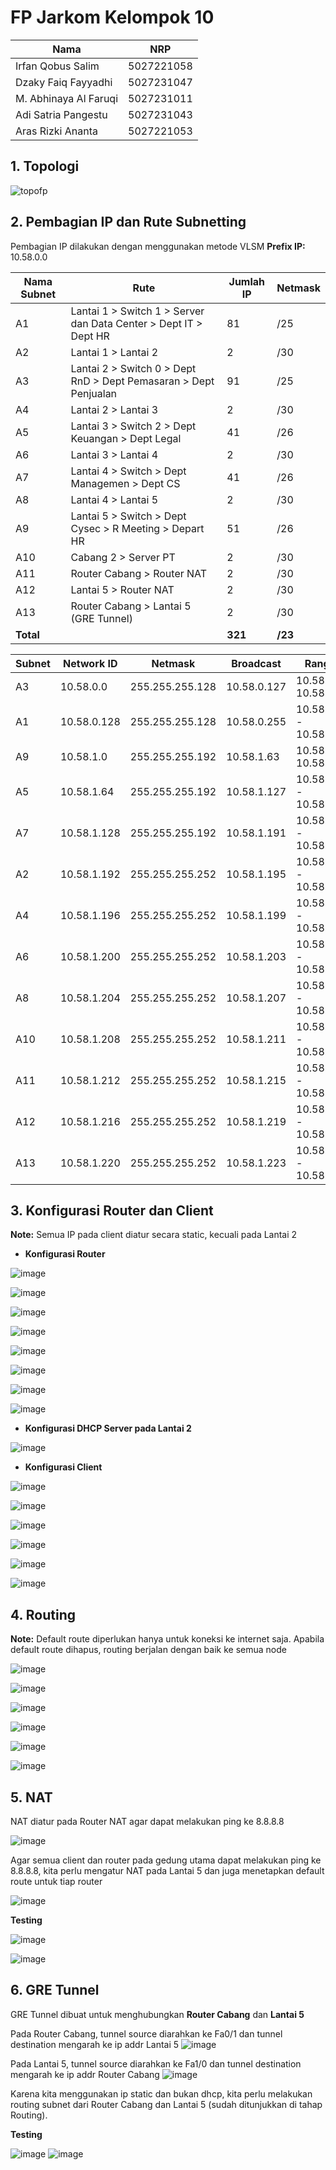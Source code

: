 # FP Jarkom Kelompok 10

| Nama              | NRP        |
| ----------------- | ---------- |
| Irfan Qobus Salim | 5027221058 |
| Dzaky Faiq Fayyadhi | 5027231047 |
| M. Abhinaya Al Faruqi | 5027231011 |
| Adi Satria Pangestu | 5027231043 |
| Aras Rizki Ananta | 5027221053 |

## 1. Topologi
![topofp](https://github.com/user-attachments/assets/f8d8824a-872c-4e44-9be2-c375cff211af)


## 2. Pembagian IP dan Rute Subnetting
Pembagian IP dilakukan dengan menggunakan metode VLSM
**Prefix IP:** 10.58.0.0

| Nama Subnet | Rute                                                             | Jumlah IP | Netmask |
| ----------- | ---------------------------------------------------------------- | --------- | ------- |
| A1          | Lantai 1 > Switch 1 > Server dan Data Center > Dept IT > Dept HR | 81        | /25     |
| A2          | Lantai 1 > Lantai 2                                              | 2         | /30     |
| A3          | Lantai 2 > Switch 0 > Dept RnD > Dept Pemasaran > Dept Penjualan | 91        | /25     |
| A4          | Lantai 2 > Lantai 3                                              | 2         | /30     |
| A5          | Lantai 3 > Switch 2 > Dept Keuangan > Dept Legal                 | 41        | /26     |
| A6          | Lantai 3 > Lantai 4                                              | 2         | /30     |
| A7          | Lantai 4 > Switch > Dept Managemen > Dept CS                     | 41        | /26     |
| A8          | Lantai 4 > Lantai 5                                              | 2         | /30     |
| A9          | Lantai 5 > Switch > Dept Cysec > R Meeting > Depart HR           | 51        | /26     |
| A10         | Cabang 2 > Server PT                                             | 2         | /30     |
| A11         | Router Cabang > Router NAT                                       | 2         | /30     |
| A12         | Lantai 5 > Router NAT                                            | 2         | /30     |
| A13         | Router Cabang > Lantai 5 (GRE Tunnel)                            | 2         | /30     |
| **Total**   |                                                                  | **321**   | **/23** |

| Subnet | Network ID  | Netmask         | Broadcast   | Range IP                  |
| ------ | ----------- | --------------- | ----------- | ------------------------- |
| A3     | 10.58.0.0   | 255.255.255.128 | 10.58.0.127 | 10.58.0.1 - 10.58.0.126   |
| A1     | 10.58.0.128 | 255.255.255.128 | 10.58.0.255 | 10.58.0.129 - 10.58.0.254 |
| A9     | 10.58.1.0   | 255.255.255.192 | 10.58.1.63  | 10.58.1.1 - 10.58.1.62    |
| A5     | 10.58.1.64  | 255.255.255.192 | 10.58.1.127 | 10.58.1.65 - 10.58.1.126  |
| A7     | 10.58.1.128 | 255.255.255.192 | 10.58.1.191 | 10.58.1.129 - 10.58.1.190 |
| A2     | 10.58.1.192 | 255.255.255.252 | 10.58.1.195 | 10.58.1.193 - 10.58.1.194 |
| A4     | 10.58.1.196 | 255.255.255.252 | 10.58.1.199 | 10.58.1.197 - 10.58.1.198 |
| A6     | 10.58.1.200 | 255.255.255.252 | 10.58.1.203 | 10.58.1.201 - 10.58.1.202 |
| A8     | 10.58.1.204 | 255.255.255.252 | 10.58.1.207 | 10.58.1.205 - 10.58.1.206 |
| A10    | 10.58.1.208 | 255.255.255.252 | 10.58.1.211 | 10.58.1.209 - 10.58.1.210 |
| A11    | 10.58.1.212 | 255.255.255.252 | 10.58.1.215 | 10.58.1.213 - 10.58.1.214 |
| A12    | 10.58.1.216 | 255.255.255.252 | 10.58.1.219 | 10.58.1.217 - 10.58.1.218 |
| A13    | 10.58.1.220 | 255.255.255.252 | 10.58.1.223 | 10.58.1.221 - 10.58.1.222 |

## 3. Konfigurasi Router dan Client
**Note:** Semua IP pada client diatur secara static, kecuali pada Lantai 2

- **Konfigurasi Router**
 
![image](https://github.com/user-attachments/assets/e2ab6d5e-2667-42ea-a9c1-1d48fe334d9c)

![image](https://github.com/user-attachments/assets/871018f5-3341-48b7-97d3-6f70865a503f)

![image](https://github.com/user-attachments/assets/c1622fc8-8b15-40cc-8faa-969fb67fb38b)

![image](https://github.com/user-attachments/assets/92e08a06-0593-4bbc-b202-9780c548d264)

![image](https://github.com/user-attachments/assets/167826f3-0f60-450a-8566-4dcdc2f832d8)

![image](https://github.com/user-attachments/assets/4c0902d7-7041-4a90-9eb1-96fd5397e897)

![image](https://github.com/user-attachments/assets/e6e6f9a6-1e8a-4469-8105-13e447556d57)

![image](https://github.com/user-attachments/assets/8c0a58e5-bd96-418a-91f6-c8f6432db05e)

- **Konfigurasi DHCP Server pada Lantai 2**

![image](https://github.com/user-attachments/assets/82be5d28-3475-4f84-be5b-5f7764e12f0d)

- **Konfigurasi Client**
  
![image](https://github.com/user-attachments/assets/6553cd90-bdfe-4de9-a7db-9f45fc71166e)

![image](https://github.com/user-attachments/assets/2b0b48fd-a6ff-490c-b6d1-c0a553c26148)

![image](https://github.com/user-attachments/assets/677e3982-2782-4d85-b638-c6d39f2b3030)

![image](https://github.com/user-attachments/assets/3afff769-8ad4-4a3b-bce8-6335707674b6)

![image](https://github.com/user-attachments/assets/8ea1bfdb-6ae8-450e-8a35-4aa79cc094b4)

![image](https://github.com/user-attachments/assets/b9d874a9-9887-4765-b8cc-b732e6a7ed77)

## 4. Routing
**Note:** Default route diperlukan hanya untuk koneksi ke internet saja. Apabila default route dihapus, routing berjalan dengan baik ke semua node

![image](https://github.com/user-attachments/assets/f28e2834-5297-4108-b6d8-a3cbcc9d4c2d)


![image](https://github.com/user-attachments/assets/cb04b568-8c85-452d-aa4a-44253ccce406)


![image](https://github.com/user-attachments/assets/066b0e8a-c77b-4f44-a44e-14d30674d55f)


![image](https://github.com/user-attachments/assets/63ca0327-91e7-4b83-bf95-3b4f158e636f)


![image](https://github.com/user-attachments/assets/718f3e55-22c0-4aab-a152-869ea049cf31)


![image](https://github.com/user-attachments/assets/7a350106-d470-4be0-b340-4bdf909b3868)

## 5. NAT
NAT diatur pada Router NAT agar dapat melakukan ping ke 8.8.8.8

![image](https://github.com/user-attachments/assets/76ad9323-a1eb-4672-8c01-88a2c205adaf)

Agar semua client dan router pada gedung utama dapat melakukan ping ke 8.8.8.8, kita perlu mengatur NAT pada Lantai 5 dan juga menetapkan default route untuk tiap router

![image](https://github.com/user-attachments/assets/22bd0c20-29be-4c24-96ea-9f6712a398e1)


**Testing**

![image](https://github.com/user-attachments/assets/82e59846-b0bd-4ba9-871d-7aed25054924)

![image](https://github.com/user-attachments/assets/fdf626f9-5427-4fad-8a7e-c7f0409ee3ed)

## 6. GRE Tunnel
GRE Tunnel dibuat untuk menghubungkan **Router Cabang** dan **Lantai 5**

Pada Router Cabang, tunnel source diarahkan ke Fa0/1 dan tunnel destination mengarah ke ip addr Lantai 5
![image](https://github.com/user-attachments/assets/15cf31f5-62dc-4bb4-8454-0b4851a80294)

Pada Lantai 5, tunnel source diarahkan ke Fa1/0 dan tunnel destination mengarah ke ip addr Router Cabang 
![image](https://github.com/user-attachments/assets/48f103f6-a426-4f8a-8680-308ee4ddc503)

Karena kita menggunakan ip static dan bukan dhcp, kita perlu melakukan routing subnet dari Router Cabang dan Lantai 5 (sudah ditunjukkan di tahap Routing).

**Testing**

![image](https://github.com/user-attachments/assets/acc61b0f-49d2-4963-b7c2-288157c20413)
![image](https://github.com/user-attachments/assets/6c205479-4e06-428c-a0fc-04cd4e5561b6)




